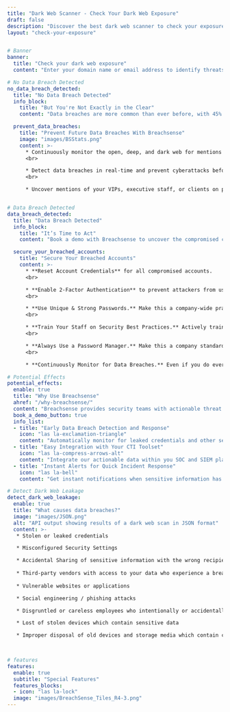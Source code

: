 ```yaml
---
title: "Dark Web Scanner - Check Your Dark Web Exposure"
draft: false
description: "Discover the best dark web scanner to check your exposure. Learn which company credentials have been exposed on the dark web."
layout: "check-your-exposure"


# Banner
banner:
  title: "Check your dark web exposure"
  content: "Enter your domain name or email address to identify threats to your organization like employees with malware infected devices, stolen session cookies and credentials leaked in combo lists or third-party breaches."

# No Data Breach Detected
no_data_breach_detected:
  title: "No Data Breach Detected"
  info_block:
    title: "But You're Not Exactly in the Clear"
    content: "Data breaches are more common than ever before, with 45% of all US companies reporting a data breach in 2021 (Thales Data Threat Report). Want to prevent the loss of consumer trust and financial damages that come with data breaches? Try Breachsense."

  prevent_data_breaches:
    title: "Prevent Future Data Breaches With Breachsense"
    image: "images/BSStats.png"
    content: >-
      * Continuously monitor the open, deep, and dark web for mentions of your company, personal staff information, and other important data.
      <br>

      * Detect data breaches in real-time and prevent cyberattacks before they happen.
      <br>

      * Uncover mentions of your VIPs, executive staff, or clients on private ransomware forums and mitigate threats preemptively.


# Data Breach Detected
data_breach_detected:
  title: "Data Breach Detected"
  info_block:
    title: "It’s Time to Act"
    content: "Book a demo with Breachsense to uncover the compromised credentials or leaked company data and mitigate potential cyberattacks."

  secure_your_breached_accounts:
    title: "Secure Your Breached Accounts"
    content: >-
      * **Reset Account Credentials** for all compromised accounts.
      <br>

      * **Enable 2-Factor Authentication** to prevent attackers from using leaked passwords.
      <br>

      * **Use Unique & Strong Passwords.** Make this a company-wide practice.
      <br>

      * **Train Your Staff on Security Best Practices.** Actively train your employees on why cybersecurity is important and how they can prevent breaches.
      <br>

      * **Always Use a Password Manager.** Make this a company standard. 
      <br>

      * **Continuously Monitor for Data Breaches.** Even if you do everything right, there’s still a risk of human error. Breachsense allows you to uncover data breaches in real time.

# Potential Effects
potential_effects:
  enable: true
  title: "Why Use Breachsense"
  ahref: "/why-breachsense/"
  content: "Breachsense provides security teams with actionable threat intelligence to prevent ransomware, account takeover, and online fraud."
  book_a_demo_button: true
  info_list:
  - title: "Early Data Breach Detection and Response"
    icon: "las la-exclamation-triangle"
    content: "Automatically monitor for leaked credentials and other sensitive data. Get notified as soon as a breach is detected."
  - title: "Easy Integration with Your CTI Toolset"
    icon: "las la-compress-arrows-alt"
    content: "Integrate our actionable data within you SOC and SIEM platforms by querying our APIs and consuming the JSON output."
  - title: "Instant Alerts for Quick Incident Response"
    icon: "las la-bell"
    content: "Get instant notifications when sensitive information has been compromised. Prevent criminals from exploiting the exposed data."

# Detect Dark Web Leakage
detect_dark_web_leakage:
  enable: true
  title: "What causes data breaches?"
  image: "images/JSON.png"
  alt: "API output showing results of a dark web scan in JSON format"
  content: >-
   * Stolen or leaked credentials

   * Misconfigured Security Settings

   * Accidental Sharing of sensitive information with the wrong recipient
   
   * Third-party vendors with access to your data who experience a breach
   
   * Vulnerable websites or applications

   * Social engineering / phishing attacks

   * Disgruntled or careless employees who intentionally or accidentally share sensitive data

   * Lost of stolen devices which contain sensitive data

   * Improper disposal of old devices and storage media which contain confidential information 
   


# features
features:
  enable: true
  subtitle: "Special Features"
  features_blocks:
  - icon: "las la-lock"
  image: "images/BreachSense_Tiles_R4-3.png"
---
```

